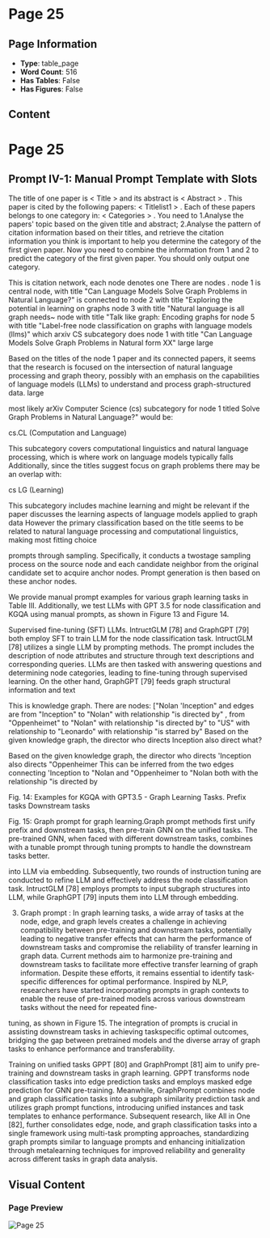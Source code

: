 # Page 25

## Page Information

- **Type**: table_page
- **Word Count**: 516
- **Has Tables**: False
- **Has Figures**: False

## Content

# Page 25

## Prompt IV-1: Manual Prompt Template with Slots

The title of one paper is < Title > and its abstract is < Abstract > . This paper is cited by the following papers: < Titlelist1 > . Each of these papers belongs to one category in: < Categories > . You need to 1.Analyse the papers' topic based on the given title and abstract; 2.Analyse the pattern of citation information based on their titles, and retrieve the citation information you think is important to help you determine the category of the first given paper. Now you need to combine the information from 1 and 2 to predict the category of the first given paper. You should only output one category.

This is citation network, each node denotes one There are nodes . node 1 is central node, with title "Can Language Models Solve Graph Problems in Natural Language?" is connected to node 2 with title "Exploring the potential in learning on graphs node 3 with title "Natural language is all graph needs~ node with title "Talk like graph: Encoding graphs for node 5 with title "Label-free node classification on graphs with language models (llms)" which arxiv CS subcategory does node 1 with title "Can Language Models Solve Graph Problems in Natural form XX" large large

Based on the titles of the node 1 paper and its connected papers, it seems that the research is focused on the intersection of natural language processing and graph theory, possibly with an emphasis on the capabilities of language models (LLMs) to understand and process graph-structured data. large

most likely arXiv Computer Science (cs) subcategory for node 1 titled Solve Graph Problems in Natural Language?" would be:

cs.CL (Computation and Language)

This subcategory covers computational linguistics and natural language processing, which is where work on language models typically falls Additionally, since the titles suggest focus on graph problems there may be an overlap with:

cs LG (Learning)

This subcategory includes machine learning and might be relevant if the paper discusses the learning aspects of language models applied to graph data However the primary classification based on the title seems to be related to natural language processing and computational linguistics, making most fitting choice

prompts through sampling. Specifically, it conducts a twostage sampling process on the source node and each candidate neighbor from the original candidate set to acquire anchor nodes. Prompt generation is then based on these anchor nodes.

We provide manual prompt examples for various graph learning tasks in Table III. Additionally, we test LLMs with GPT 3.5 for node classification and KGQA using manual prompts, as shown in Figure 13 and Figure 14.

Supervised fine-tuning (SFT) LLMs. IntructGLM [78] and GraphGPT [79] both employ SFT to train LLM for the node classification task. IntructGLM [78] utilizes a single LLM by prompting methods. The prompt includes the description of node attributes and structure through text descriptions and corresponding queries. LLMs are then tasked with answering questions and determining node categories, leading to fine-tuning through supervised learning. On the other hand, GraphGPT [79] feeds graph structural information and text

This is knowledge graph. There are nodes: ["Nolan 'Inception" and edges are from "Inception" to "Nolan" with relationship "is directed by" , from "Oppenheimet" to "Nolan" with relationship "is directed by" to "US" with relationship to "Leonardo" with relationship "is starred by" Based on the given knowledge graph, the director who directs Inception also direct what?

Based on the given knowledge graph, the director who directs 'Inception also directs "Oppenheimer This can be inferred from the two edges connecting 'Inception to "Nolan and "Oppenheimer to "Nolan both with the relationship "is directed by

Fig. 14: Examples for KGQA with GPT3.5 - Graph Learning Tasks. Prefix tasks Downstream tasks

<!-- image -->

Fig. 15: Graph prompt for graph learning.Graph prompt methods first unify prefix and downstream tasks, then pre-train GNN on the unified tasks. The pre-trained GNN, when faced with different downstream tasks, combines with a tunable prompt through tuning prompts to handle the downstream tasks better.

into LLM via embedding. Subsequently, two rounds of instruction tuning are conducted to refine LLM and effectively address the node classification task. IntructGLM [78] employs prompts to input subgraph structures into LLM, while GraphGPT [79] inputs them into LLM through embedding.

3) Graph prompt : In graph learning tasks, a wide array of tasks at the node, edge, and graph levels creates a challenge in achieving compatibility between pre-training and downstream tasks, potentially leading to negative transfer effects that can harm the performance of downstream tasks and compromise the reliability of transfer learning in graph data. Current methods aim to harmonize pre-training and downstream tasks to facilitate more effective transfer learning of graph information. Despite these efforts, it remains essential to identify task-specific differences for optimal performance. Inspired by NLP, researchers have started incorporating prompts in graph contexts to enable the reuse of pre-trained models across various downstream tasks without the need for repeated fine-

tuning, as shown in Figure 15. The integration of prompts is crucial in assisting downstream tasks in achieving taskspecific optimal outcomes, bridging the gap between pretrained models and the diverse array of graph tasks to enhance performance and transferability.

Training on unified tasks GPPT [80] and GraphPrompt [81] aim to unify pre-training and downstream tasks in graph learning. GPPT transforms node classification tasks into edge prediction tasks and employs masked edge prediction for GNN pre-training. Meanwhile, GraphPrompt combines node and graph classification tasks into a subgraph similarity prediction task and utilizes graph prompt functions, introducing unified instances and task templates to enhance performance. Subsequent research, like All in One [82], further consolidates edge, node, and graph classification tasks into a single framework using multi-task prompting approaches, standardizing graph prompts similar to language prompts and enhancing initialization through metalearning techniques for improved reliability and generality across different tasks in graph data analysis.

## Visual Content

### Page Preview

![Page 25](/projects/llms/images/A_Survey_of_Large_Language_Models_on_Generative_Graph_Analytics_Query_Learning_and_Applications_page_25.png)
